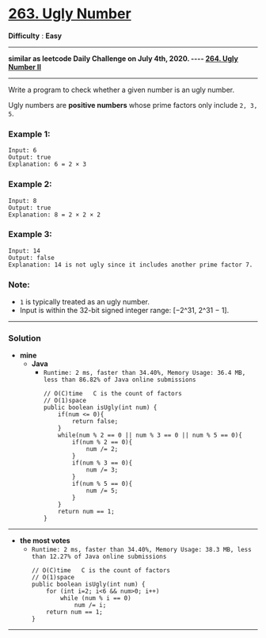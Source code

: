 # [263. Ugly Number](https://leetcode.com/problems/ugly-number/)

**Difficulty** : **Easy**

---

**similar as leetcode Daily Challenge on July 4th, 2020. ----  [264. Ugly Number II](https://github.com/103style/LeetCode/blob/master/Math/264.%20Ugly%20Number%20II.md)**

---

Write a program to check whether a given number is an ugly number.

Ugly numbers are **positive numbers** whose prime factors only include `2, 3, 5`.

### Example 1:
```
Input: 6
Output: true
Explanation: 6 = 2 × 3
```

### Example 2:
```
Input: 8
Output: true
Explanation: 8 = 2 × 2 × 2
```

### Example 3:
```
Input: 14
Output: false 
Explanation: 14 is not ugly since it includes another prime factor 7.
```

### Note:
* `1` is typically treated as an ugly number.
* Input is within the 32-bit signed integer range: [−2^31,  2^31 − 1].

---

### Solution
* **mine**
  * **Java**
    * `Runtime: 2 ms, faster than 34.40%, Memory Usage: 36.4 MB, less than 86.82% of Java online submissions`
      ```
      // O(C)time   C is the count of factors
      // O(1)space
      public boolean isUgly(int num) {
          if(num <= 0){
              return false;
          }
          while(num % 2 == 0 || num % 3 == 0 || num % 5 == 0){
              if(num % 2 == 0){
                  num /= 2;
              }
              if(num % 3 == 0){
                  num /= 3;
              }
              if(num % 5 == 0){
                  num /= 5;
              }
          }
          return num == 1;
      }
      ```
  
  

---

* **the most votes**
  * `Runtime: 2 ms, faster than 34.40%, Memory Usage: 38.3 MB, less than 12.27% of Java online submissions`
    ```
    // O(C)time   C is the count of factors
    // O(1)space
    public boolean isUgly(int num) {
        for (int i=2; i<6 && num>0; i++)
            while (num % i == 0)
                num /= i;
        return num == 1;
    }
    ```

---

